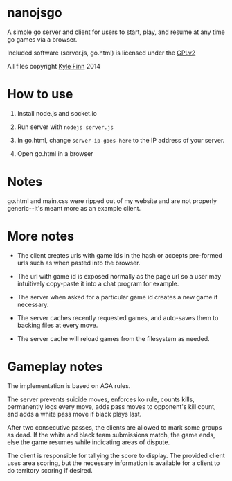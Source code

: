 # nanojsgo

A simple go server and client for users to start, play, and resume at any time go games via a browser. 

Included software (server.js, go.html) is licensed under the [GPLv2](http://www.gnu.org/licenses/gpl-2.0.html)

All files copyright [Kyle Finn](http://whoiskylefinn.com) 2014 

# How to use

1. Install node.js and socket.io

2. Run server with `nodejs server.js`

3. In go.html, change `server-ip-goes-here` to the IP address of your server.

4. Open go.html in a browser

# Notes

go.html and main.css were ripped out of my website and are not properly generic--it's meant more as an example client.

# More notes

- The client creates urls with game ids in the hash or accepts pre-formed urls such as when pasted into the browser.

- The url with game id is exposed normally as the page url so a user may intuitively copy-paste it into a chat program for example.

- The server when asked for a particular game id creates a new game if necessary.

- The server caches recently requested games, and auto-saves them to backing files at every move.

- The server cache will reload games from the filesystem as needed.

# Gameplay notes

The implementation is based on AGA rules.

The server prevents suicide moves, enforces ko rule, counts kills, permanently logs every move, adds pass moves to opponent's kill count, and adds a white pass move if black plays last.

After two consecutive passes, the clients are allowed to mark some groups as dead. If the white and black team submissions match, the game ends, else the game resumes while indicating areas of dispute.

The client is responsible for tallying the score to display. The provided client uses area scoring, but the necessary information is available for a client to do territory scoring if desired.

